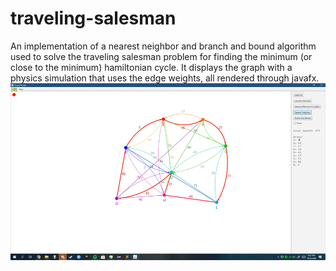 # traveling-salesman
An implementation of a nearest neighbor and branch and bound algorithm used to solve the traveling salesman problem for finding the minimum (or close to the minimum) hamiltonian cycle. It displays the graph with a physics simulation that uses the edge weights, all rendered through javafx.
![alt text](https://github.com/SeerOfSpace/traveling-salesman/blob/master/traveling-salesman.gif?raw=true)
